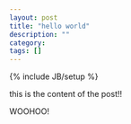 ```yaml
---
layout: post
title: "hello world"
description: ""
category: 
tags: []
---
```

{% include JB/setup %}

this is the content of the post!!


WOOHOO!
